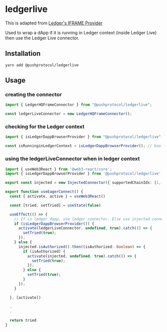 # ledgerlive
This is adapted from [Ledger's IFRAME Provider](https://www.npmjs.com/package/@ledgerhq/iframe-provider)

Used to wrap a dApp if it is running in Ledger context (inside Ledger Live) then use the Ledger Live connector.

## Installation
```
yarn add @pushprotocol/ledgerlive
```

## Usage

### creating the connector
```typescript
import { LedgerHQFrameConnector } from "@pushprotocol/ledgerlive";

const ledgerLiveConnector = new LedgerHQFrameConnector();
```

### checking for the Ledger context
```typescript
import { isLedgerDappBrowserProvider } from "@pushprotocol/ledgerlive";

const isRunninginLedgerContext = isLedgerDappBrowserProvider(); // boolean
```

### using the ledgerLiveConnector when in ledger context
```typescript
import { useWeb3React } from '@web3-react/core';
import { isLedgerDappBrowserProvider } from '@pushprotocol/ledgerlive';

export const injected = new InjectedConnector({ supportedChainIds: [1, 5] })

export function useEagerConnect() {
  const { activate, active } = useWeb3React()

  const [tried, setTried] = useState(false)

  useEffect(() => {
    // If is ledger dapp, use ledger connector. Else use injected connector
    if (isLedgerDappBrowserProvider()) {
      activate(ledgerLiveConnector, undefined, true).catch(() => {
        setTried(true);
      });
    } else {
      injected.isAuthorized().then((isAuthorized: boolean) => {
        if (isAuthorized) {
          activate(injected, undefined, true).catch(() => {
            setTried(true);
          });
        } else {
          setTried(true);
        }
      });
    }

  }, [activate])
 
  .
  .

  return tried
}
```

